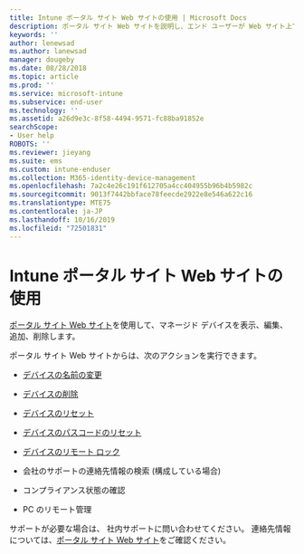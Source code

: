 ```yaml
---
title: Intune ポータル サイト Web サイトの使用 | Microsoft Docs
description: ポータル サイト Web サイトを説明し、エンド ユーザーが Web サイト上で実行できるタスクの手順へのリンクを示します
keywords: ''
author: lenewsad
ms.author: lanewsad
manager: dougeby
ms.date: 08/28/2018
ms.topic: article
ms.prod: ''
ms.service: microsoft-intune
ms.subservice: end-user
ms.technology: ''
ms.assetid: a26d9e3c-8f58-4494-9571-fc88ba91852e
searchScope:
- User help
ROBOTS: ''
ms.reviewer: jieyang
ms.suite: ems
ms.custom: intune-enduser
ms.collection: M365-identity-device-management
ms.openlocfilehash: 7a2c4e26c191f612705a4cc404955b96b4b5982c
ms.sourcegitcommit: 9013f7442bbface78feecde2922e8e546a622c16
ms.translationtype: MTE75
ms.contentlocale: ja-JP
ms.lasthandoff: 10/16/2019
ms.locfileid: "72501831"
---
```

# <a name="using-the-intune-company-portal-website"></a>Intune ポータル サイト Web サイトの使用
[ポータル サイト Web サイト](https://portal.manage.microsoft.com)を使用して、マネージド デバイスを表示、編集、追加、削除します。

ポータル サイト Web サイトからは、次のアクションを実行できます。

- [デバイスの名前の変更](rename-your-device-cpwebsite.md)

- [デバイスの削除](remove-your-device-cpwebsite.md)

- [デバイスのリセット](reset-erase-your-device-cpwebsite.md)

- [デバイスのパスコードのリセット](reset-your-passcode-cpwebsite.md)

- [デバイスのリモート ロック](remote-lock-your-device-cpwebsite.md)

- 会社のサポートの連絡先情報の検索 (構成している場合)

- コンプライアンス状態の確認

- PC のリモート管理

サポートが必要な場合は、 社内サポートに問い合わせてください。 連絡先情報については、[ポータル サイト Web サイト](https://go.microsoft.com/fwlink/?linkid=2010980)をご確認ください。
